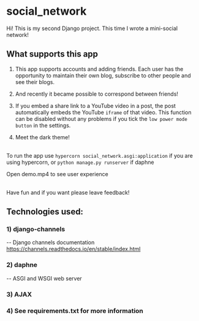 # social_network

Hi! This is my second Django project. This time I wrote a mini-social network!

## What supports this app
1. This app supports accounts and adding friends. Each user has the opportunity to maintain their own blog, subscribe to other people and see their blogs.

2. And recently it became possible to correspond between friends!

3. If you embed a share link to a YouTube video in a post, the post automatically embeds the YouTube `iframe` of that video. This function can be disabled without any problems if you tick the `low power mode button` in the settings.

4. Meet the dark theme!


\
To run the app use ```hypercorn social_network.asgi:application``` if you are using hypercorn, or ```python manage.py runserver``` if daphne

Open demo.mp4 to see user experience

\
Have fun and if you want please leave feedback!

## Technologies used:

### 1) django-channels
-- Django channels documentation https://channels.readthedocs.io/en/stable/index.html

### 2) daphne
-- ASGI and WSGI web server

### 3) AJAX

### 4) See requirements.txt for more information